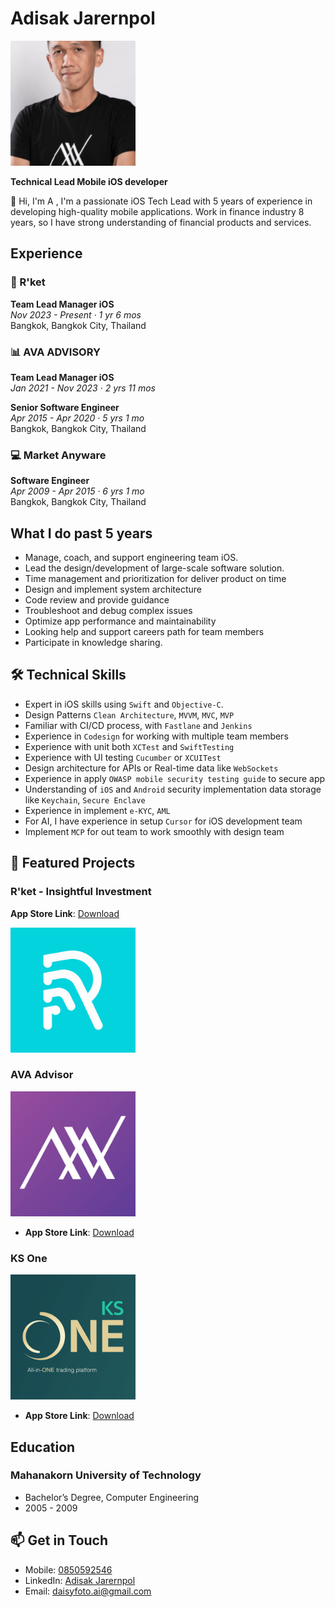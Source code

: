 # Adisak Jarernpol

<img src="sources/profile.png" width="200" alt="Adisak Jarernpol">

**Technical Lead Mobile iOS developer**

👋 Hi, I'm A , I'm a passionate iOS Tech Lead with 5 years of experience in developing high-quality mobile applications.
Work in finance industry 8 years, so I have strong understanding of financial products and services.

## Experience

### 🚀 R'ket
**Team Lead Manager iOS**  
*Nov 2023 - Present · 1 yr 6 mos*  
Bangkok, Bangkok City, Thailand 

### 📊 AVA ADVISORY
**Team Lead Manager iOS**  
*Jan 2021 - Nov 2023 · 2 yrs 11 mos*  

**Senior Software Engineer**  
*Apr 2015 - Apr 2020 · 5 yrs 1 mo*  
Bangkok, Bangkok City, Thailand 

### 💻 Market Anyware
**Software Engineer**  
*Apr 2009 - Apr 2015 · 6 yrs 1 mo*  
Bangkok, Bangkok City, Thailand 

## What I do past 5 years
- Manage, coach, and support engineering team iOS.
- Lead the design/development of large-scale software solution.
- Time management and prioritization for deliver product on time
- Design and implement system architecture
- Code review and provide guidance
- Troubleshoot and debug complex issues
- Optimize app performance and maintainability
- Looking help and support careers path for team members
- Participate in knowledge sharing.

## 🛠 Technical Skills
- Expert in iOS skills using `Swift` and `Objective-C`.
- Design Patterns `Clean Architecture`, `MVVM`, `MVC`, `MVP`
- Familiar with CI/CD process, with `Fastlane` and `Jenkins`
- Experience in `Codesign` for working with multiple team members
- Experience with unit both `XCTest` and `SwiftTesting`
- Experience with UI testing `Cucumber` or `XCUITest`
- Design architecture for APIs or Real-time data like `WebSockets`
- Experience in apply `OWASP mobile security testing guide` to secure app
- Understanding of `iOS` and `Android` security implementation data storage like `Keychain`, `Secure Enclave`
- Experience in implement `e-KYC`, `AML`
- For AI, I have experience in setup `Cursor` for iOS development team
- Implement `MCP` for out team to work smoothly with design team

## 📱 Featured Projects

### R'ket - Insightful Investment
**App Store Link**: [Download](https://apps.apple.com/th/app/rket-insightful-investment/id6445971302)

<img src="sources/rket.png" width="200">

### AVA Advisor
<img src="sources/ava.png" width="200">

- **App Store Link**: [Download](https://apps.apple.com/th/app/ava-advisor/id1204640737)

### KS One
<img src="sources/ksone.png" width="200">

- **App Store Link**: [Download](https://apps.apple.com/th/app/ks-one/id1605525381?l=th)

## Education

### Mahanakorn University of Technology
- Bachelor’s Degree, Computer Engineering
- 2005 - 2009

## 📫 Get in Touch
- Mobile: [0850592546](tel:+66850592546)
- LinkedIn: [Adisak Jarernpol](https://www.linkedin.com/in/daisyfoto/)
- Email: daisyfoto.ai@gmail.com